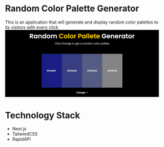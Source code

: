 # Random Color Palette Generator
 This is an application that will generate and display random color palettes to its visitors with every click.
<img src='https://github.com/vivianw969/random_color_palette/blob/main/preview.jpg'>


 # Technology Stack
<ul>
  <li>
   Next.js
  </li>
  <li>
   TailwindCSS 
  </li>
   <li>
  RapidAPI
  </li>
</ul>
